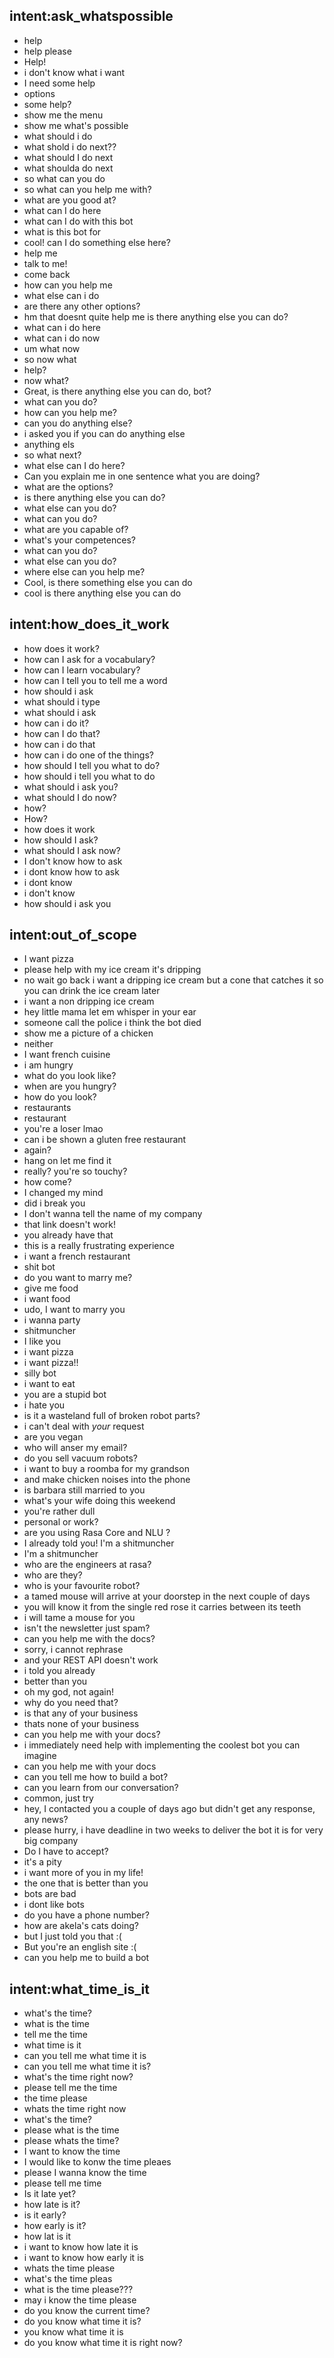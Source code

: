 ## intent:ask_whatspossible
- help
- help please
- Help!
- i don't know what i want
- I need some help
- options
- some help?
- show me the menu
- show me what's possible
- what should i do
- what shold i do next??
- what should I do next
- what shoulda do next
- so what can you do
- so what can you help me with?
- what are you good at?
- what can I do here
- what can I do with this bot
- what is this bot for
- cool! can I do something else here?
- help me
- talk to me!
- come back
- how can you help me
- what else can i do
- are there any other options?
- hm that doesnt quite help me is there anything else you can do?
- what can i do here
- what can i do now
- um what now
- so now what
- help?
- now what?
- Great, is there anything else you can do, bot?
- what can you do?
- how can you help me?
- can you do anything else?
- i asked you if you can do anything else
- anything els
- so what next?
- what else can I do here?
- Can you explain me in one sentence what you are doing?
- what are the options?
- is there anything else you can do?
- what else can you do?
- what can you do?
- what are you capable of?
- what's your competences?
- what can you do?
- what else can you do?
- where else can you help me?
- Cool, is there something else you can do
- cool is there anything else you can do

## intent:how_does_it_work
- how does it work?
- how can I ask for a vocabulary?
- how can I learn vocabulary?
- how can I tell you to tell me a word
- how should i ask
- what should i type
- what should i ask
- how can i do it?
- how can I do that?
- how can i do that
- how can i do one of the things?
- how should I tell you what to do?
- how should i tell you what to do
- what should i ask you?
- what should I do now?
- how?
- How?
- how does it work
- how should I ask?
- what should I ask now?
- I don't know how to ask
- i dont know how to ask
- i dont know
- i don't know
- how should i ask you 

## intent:out_of_scope
- I want pizza
- please help with my ice cream it's dripping
- no wait go back i want a dripping ice cream but a cone that catches it so you can drink the ice cream later
- i want a non dripping ice cream
- hey little mama let em whisper in your ear
- someone call the police i think the bot died
- show me a picture of a chicken
- neither
- I want french cuisine
- i am hungry
- what do you look like?
- when are you hungry?
- how do you look?
- restaurants
- restaurant
- you're a loser lmao
- can i be shown a gluten free restaurant
- again?
- hang on let me find it
- really? you're so touchy?
- how come?
- I changed my mind
- did i break you
- I don't wanna tell the name of my company
- that link doesn't work!
- you already have that
- this is a really frustrating experience
- i want a french restaurant
- shit bot
- do you want to marry me?
- give me food
- i want food
- udo, I want to marry you
- i wanna party
- shitmuncher
- I like you
- i want pizza
- i want pizza!!
- silly bot
- i want to eat
- you are a stupid bot
- i hate you
- is it a wasteland full of broken robot parts?
- i can't deal with _your_ request
- are you vegan
- who will anser my email?
- do you sell vacuum robots?
- i want to buy a roomba for my grandson
- and make chicken noises into the phone
- is barbara still married to you
- what's your wife doing this weekend
- you're rather dull
- personal or work?
- are you using Rasa Core and NLU ?
- I already told you! I'm a shitmuncher
- I'm a shitmuncher
- who are the engineers at rasa?
- who are they?
- who is your favourite robot?
- a tamed mouse will arrive at your doorstep in the next couple of days
- you will know it from the single red rose it carries between its teeth
- i will tame a mouse for you
- isn't the newsletter just spam?
- can you help me with the docs?
- sorry, i cannot rephrase
- and your REST API doesn't work
- i told you already
- better than you
- oh my god, not again!
- why do you need that?
- is that any of your business
- thats none of your business
- can you help me with your docs?
- i immediately need help with implementing the coolest bot you can imagine
- can you help me with your docs
- can you tell me how to build a bot?
- can you learn from our conversation?
- common, just try
- hey, I contacted you a couple of days ago but didn't get any response, any news?
- please hurry, i have deadline in two weeks to deliver the bot it is for very big company
- Do I have to accept?
- it's a pity
- i want more of you in my life!
- the one that is better than you
- bots are bad
- i dont like bots
- do you have a phone number?
- how are akela's cats doing?
- but I just told you that :(
- But you're an english site :(
- can you help me to build a bot

## intent:what_time_is_it
- what's the time?
- what is the time
- tell me the time
- what time is it
- can you tell me what time it is
- can you tell me what time it is?
- what's the time right now?
- please tell me the time
- the time please
- whats the time right now
- what's the time?
- please what is the time
- please whats the time?
- I want to know the time
- I would like to konw the time pleaes
- please I wanna know the time
- please tell me time
- Is it late yet?
- how late is it?
- is it early?
- how early is it?
- how lat is it
- i want to know how late it is
- i want to know how early it is
- whats the time please
- what's the time pleas
- what is the time please???
- may i know the time please
- do you know the current time?
- do you know what time it is?
- you know what time it is
- do you know what time it is right now?